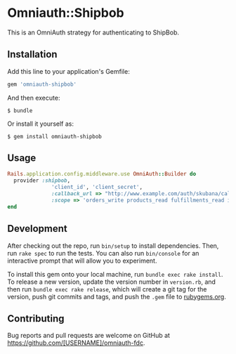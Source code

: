 # Omniauth::Shipbob

This is an OmniAuth strategy for authenticating to ShipBob. 

## Installation

Add this line to your application's Gemfile:

```ruby
gem 'omniauth-shipbob'
```

And then execute:

    $ bundle

Or install it yourself as:

    $ gem install omniauth-shipbob

## Usage

```ruby
Rails.application.config.middleware.use OmniAuth::Builder do
  provider :shipbob, 
              'client_id', 'client_secret',
              :callback_url => "http://www.example.com/auth/skubana/callback",
              :scope => 'orders_write products_read fulfillments_read inventory_read channels_read'              
end
```

## Development

After checking out the repo, run `bin/setup` to install dependencies. Then, run `rake spec` to run the tests. You can also run `bin/console` for an interactive prompt that will allow you to experiment.

To install this gem onto your local machine, run `bundle exec rake install`. To release a new version, update the version number in `version.rb`, and then run `bundle exec rake release`, which will create a git tag for the version, push git commits and tags, and push the `.gem` file to [rubygems.org](https://rubygems.org).

## Contributing

Bug reports and pull requests are welcome on GitHub at https://github.com/[USERNAME]/omniauth-fdc.
